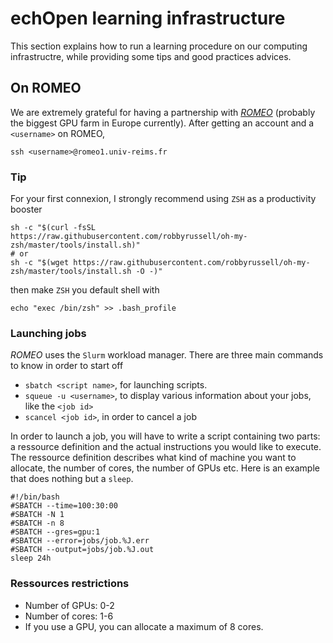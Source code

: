 # echOpen learning infrastructure
This section explains how to run a learning procedure on our computing infrastructre, while providing some tips and good practices advices. 

## On ROMEO
We are extremely grateful for having a partnership with [_ROMEO_](https://romeo.univ-reims.fr/) (probably the biggest GPU farm in Europe currently). 
After getting an account and a `<username>` on ROMEO, 

```
ssh <username>@romeo1.univ-reims.fr
```

### Tip
For your first connexion, I strongly recommend using `ZSH` as a productivity booster

```
sh -c "$(curl -fsSL     https://raw.githubusercontent.com/robbyrussell/oh-my-zsh/master/tools/install.sh)"
# or
sh -c "$(wget https://raw.githubusercontent.com/robbyrussell/oh-my-zsh/master/tools/install.sh -O -)"
```

then make `ZSH` you default shell with

    echo "exec /bin/zsh" >> .bash_profile

### Launching jobs
_ROMEO_ uses the `Slurm` workload manager. There are three main commands to know in order to start off

- `sbatch <script name>`, for launching scripts.
- `squeue -u <username>`, to display various information about your jobs, like the `<job id>`
- `scancel <job id>`, in order to cancel a job

In order to launch a job, you will have to write a script containing two parts: a ressource definition and the actual instructions you would like to execute.  The ressource definition describes what kind of machine you want to allocate, the number of cores, the number of GPUs etc. Here is an example that does nothing but a `sleep`. 

```
#!/bin/bash
#SBATCH --time=100:30:00
#SBATCH -N 1
#SBATCH -n 8
#SBATCH --gres=gpu:1
#SBATCH --error=jobs/job.%J.err
#SBATCH --output=jobs/job.%J.out
sleep 24h
```

### Ressources restrictions
- Number of GPUs: 0-2
- Number of cores:  1-6
- If you use a GPU, you can allocate a maximum of 8 cores. 

